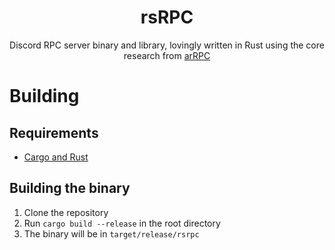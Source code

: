 <div align=center>
  <h1>rsRPC</h1>

  <p>Discord RPC server binary and library, lovingly written in Rust using the core research from <a href="https://github.com/OpenAsar/arRPC">arRPC</a></p>
</div>

# Building

## Requirements

- [Cargo and Rust](https://www.rust-lang.org/)

## Building the binary

1. Clone the repository
2. Run `cargo build --release` in the root directory
3. The binary will be in `target/release/rsrpc`